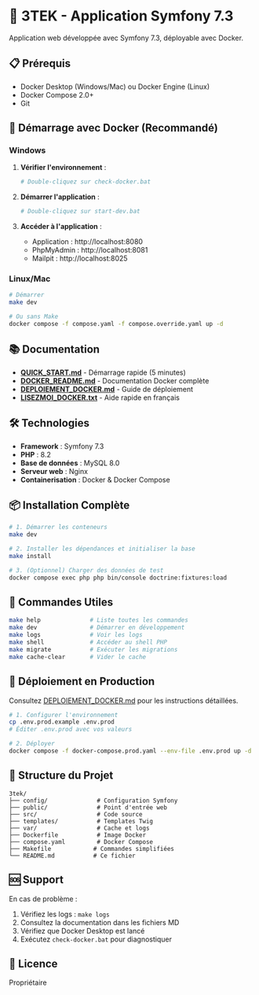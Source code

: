 # 🚀 3TEK - Application Symfony 7.3

Application web développée avec Symfony 7.3, déployable avec Docker.

## 📋 Prérequis

- Docker Desktop (Windows/Mac) ou Docker Engine (Linux)
- Docker Compose 2.0+
- Git

## 🐳 Démarrage avec Docker (Recommandé)

### Windows

1. **Vérifier l'environnement** :
   ```bash
   # Double-cliquez sur check-docker.bat
   ```

2. **Démarrer l'application** :
   ```bash
   # Double-cliquez sur start-dev.bat
   ```

3. **Accéder à l'application** :
   - Application : http://localhost:8080
   - PhpMyAdmin : http://localhost:8081
   - Mailpit : http://localhost:8025

### Linux/Mac

```bash
# Démarrer
make dev

# Ou sans Make
docker compose -f compose.yaml -f compose.override.yaml up -d
```

## 📚 Documentation

- **[QUICK_START.md](QUICK_START.md)** - Démarrage rapide (5 minutes)
- **[DOCKER_README.md](DOCKER_README.md)** - Documentation Docker complète
- **[DEPLOIEMENT_DOCKER.md](DEPLOIEMENT_DOCKER.md)** - Guide de déploiement
- **[LISEZMOI_DOCKER.txt](LISEZMOI_DOCKER.txt)** - Aide rapide en français

## 🛠️ Technologies

- **Framework** : Symfony 7.3
- **PHP** : 8.2
- **Base de données** : MySQL 8.0
- **Serveur web** : Nginx
- **Containerisation** : Docker & Docker Compose

## 📦 Installation Complète

```bash
# 1. Démarrer les conteneurs
make dev

# 2. Installer les dépendances et initialiser la base
make install

# 3. (Optionnel) Charger des données de test
docker compose exec php php bin/console doctrine:fixtures:load
```

## 🔧 Commandes Utiles

```bash
make help              # Liste toutes les commandes
make dev               # Démarrer en développement
make logs              # Voir les logs
make shell             # Accéder au shell PHP
make migrate           # Exécuter les migrations
make cache-clear       # Vider le cache
```

## 🚀 Déploiement en Production

Consultez [DEPLOIEMENT_DOCKER.md](DEPLOIEMENT_DOCKER.md) pour les instructions détaillées.

```bash
# 1. Configurer l'environnement
cp .env.prod.example .env.prod
# Éditer .env.prod avec vos valeurs

# 2. Déployer
docker compose -f docker-compose.prod.yaml --env-file .env.prod up -d
```

## 📝 Structure du Projet

```
3tek/
├── config/              # Configuration Symfony
├── public/              # Point d'entrée web
├── src/                 # Code source
├── templates/           # Templates Twig
├── var/                 # Cache et logs
├── Dockerfile           # Image Docker
├── compose.yaml         # Docker Compose
├── Makefile            # Commandes simplifiées
└── README.md           # Ce fichier
```

## 🆘 Support

En cas de problème :

1. Vérifiez les logs : `make logs`
2. Consultez la documentation dans les fichiers MD
3. Vérifiez que Docker Desktop est lancé
4. Exécutez `check-docker.bat` pour diagnostiquer

## 📄 Licence

Propriétaire
